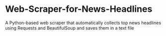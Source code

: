 # Web-Scraper-for-News-Headlines
A Python-based web scraper that automatically collects top news headlines using Requests and BeautifulSoup and saves them in a text file
